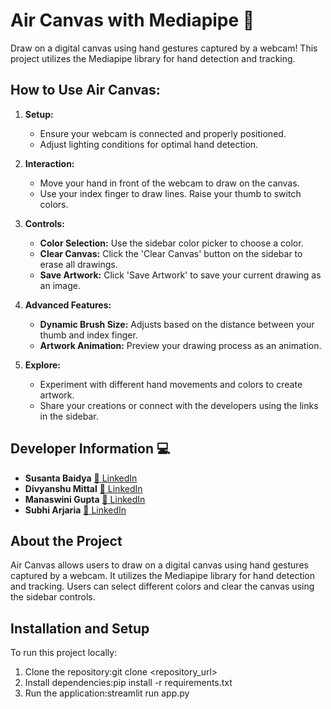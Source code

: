 # Air Canvas with Mediapipe :art:

Draw on a digital canvas using hand gestures captured by a webcam! This project utilizes the Mediapipe library for hand detection and tracking. 

## How to Use Air Canvas:

1. **Setup:**
   - Ensure your webcam is connected and properly positioned.
   - Adjust lighting conditions for optimal hand detection.

2. **Interaction:**
   - Move your hand in front of the webcam to draw on the canvas.
   - Use your index finger to draw lines. Raise your thumb to switch colors.

3. **Controls:**
   - **Color Selection:** Use the sidebar color picker to choose a color.
   - **Clear Canvas:** Click the 'Clear Canvas' button on the sidebar to erase all drawings.
   - **Save Artwork:** Click 'Save Artwork' to save your current drawing as an image.

4. **Advanced Features:**
   - **Dynamic Brush Size:** Adjusts based on the distance between your thumb and index finger.
   - **Artwork Animation:** Preview your drawing process as an animation.

5. **Explore:**
   - Experiment with different hand movements and colors to create artwork.
   - Share your creations or connect with the developers using the links in the sidebar.

## Developer Information :computer:

- **Susanta Baidya** [:link: LinkedIn](https://www.linkedin.com/in/susanta-baidya-03436628a/)
- **Divyanshu Mittal** [:link: LinkedIn](https://www.linkedin.com/in/divyanshu-mittal-4b652228a/)
- **Manaswini Gupta** [:link: LinkedIn](https://www.linkedin.com/in/manaswini-gupta-1a698827b/)
- **Subhi Arjaria** [:link: LinkedIn](https://www.linkedin.com/in/subhi-arjaria-279336237/)

## About the Project

Air Canvas allows users to draw on a digital canvas using hand gestures captured by a webcam. It utilizes the Mediapipe library for hand detection and tracking. Users can select different colors and clear the canvas using the sidebar controls.

## Installation and Setup

To run this project locally:

1. Clone the repository:git clone <repository_url>
3. Install dependencies:pip install -r requirements.txt
4. Run the application:streamlit run app.py
